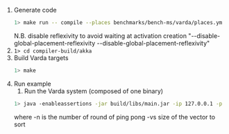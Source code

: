 
1. Generate code
    ```bash
    1> make run -- compile --places benchmarks/bench-ms/varda/places.yml --targets benchmarks/bench-ms/varda/targets.yml --filename benchmarks/bench-ms/varda/bench.varch --impl benchmarks/libbench.vimpl --impl benchmarks/bench-ms/varda/bench.vimpl --provenance 0
    ```
    N.B. disable reflexivity to avoid waiting at activation creation "--disable-global-placement-reflexivity --disable-global-placement-reflexivity"
1. ```1> cd compiler-build/akka```
1. Build Varda targets
    ```bash
    1> make
    ```
1. Run example
    1. Run the Varda system (composed of one binary)
    ```bash
    1> java -enableassertions -jar build/libs/main.jar -ip 127.0.0.1 -p 25520 -s akka://systemProject_name@127.0.0.1:25520 -l 8080 -vp placeB -n 1 -warmup 0 -vs 3 
    ```
    where
    -n is the number of round of ping pong
    -vs size of the vector to sort